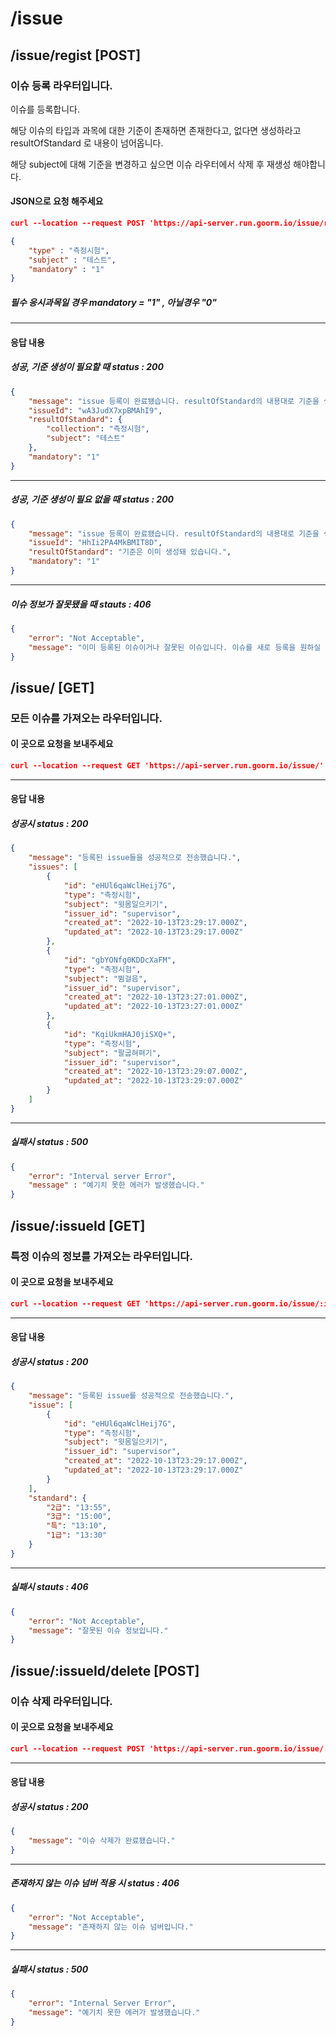 
# /issue
## /issue/regist [POST]
### 이슈 등록 라우터입니다.
이슈를 등록합니다.  

해당 이슈의 타입과 과목에 대한 기준이 존재하면 존재한다고, 없다면 생성하라고 resultOfStandard 로 내용이 넘어옵니다.  

해당 subject에 대해 기준을 변경하고 싶으면 이슈 라우터에서 삭제 후 재생성 해야합니다.  


#### JSON으로 요청 해주세요
```json
curl --location --request POST 'https://api-server.run.goorm.io/issue/regist' \ 

{
	"type" : "측정시험",
	"subject" : "테스트",
	"mandatory" : "1"
}
```
##### 필수 응시과목일 경우 mandatory = "1" , 아닐경우 "0"

---
#### 응답 내용

##### 성공, 기준 생성이 필요할 때 status : 200

```json
{
    "message": "issue 등록이 완료됐습니다. resultOfStandard의 내용대로 기준을 생성 해주세요",
    "issueId": "wA3JudX7xpBMAhI9",
    "resultOfStandard": {
        "collection": "측정시험",
        "subject": "테스트"
    },
    "mandatory": "1"
}
```
---

##### 성공, 기준 생성이 필요 없을 때 status : 200

```json
{
    "message": "issue 등록이 완료됐습니다. resultOfStandard의 내용대로 기준을 생성 해주세요",
    "issueId": "HhIi2PA4MkBMIT8D",
    "resultOfStandard": "기준은 이미 생성돼 있습니다.",
    "mandatory": "1"
}
```
---

##### 이슈 정보가 잘못됐을 때 stauts : 406
```json
{
    "error": "Not Acceptable",
    "message": "이미 등록된 이슈이거나 잘못된 이슈입니다. 이슈를 새로 등록을 원하실 경우 기존 이슈를 삭제해 주세요."
}
```

## /issue/ [GET]
### 모든 이슈를 가져오는 라우터입니다.
#### 이 곳으로 요청을 보내주세요 
```json
curl --location --request GET 'https://api-server.run.goorm.io/issue/'
```
---
#### 응답 내용
##### 성공시 status : 200
```json
{
	"message": "등록된 issue들을 성공적으로 전송했습니다.",
	"issues": [
		{
			"id": "eHUl6qaWclHeij7G",
			"type": "측정시험",
			"subject": "윗몸일으키기",
			"issuer_id": "supervisor",
			"created_at": "2022-10-13T23:29:17.000Z",
			"updated_at": "2022-10-13T23:29:17.000Z"
		},
		{
			"id": "gbYONfg0KDDcXaFM",
			"type": "측정시험",
			"subject": "뜀걸음",
			"issuer_id": "supervisor",
			"created_at": "2022-10-13T23:27:01.000Z",
			"updated_at": "2022-10-13T23:27:01.000Z"
		},
		{
			"id": "KqiUkmHAJ0jiSXQ+",
			"type": "측정시험",
			"subject": "팔굽혀펴기",
			"issuer_id": "supervisor",
			"created_at": "2022-10-13T23:29:07.000Z",
			"updated_at": "2022-10-13T23:29:07.000Z"
		}
	]
}
```
---

##### 실패시 status : 500
```json
{
    "error": "Interval server Error",
    "message" : "예기치 못한 에러가 발생했습니다."
}
```

## /issue/:issueId [GET]
### 특정 이슈의 정보를 가져오는 라우터입니다.

#### 이 곳으로 요청을 보내주세요 
```json
curl --location --request GET 'https://api-server.run.goorm.io/issue/:issueId'
```
---
#### 응답 내용


##### 성공시 status : 200
```json
{
	"message": "등록된 issue를 성공적으로 전송했습니다.",
	"issue": [
		{
			"id": "eHUl6qaWclHeij7G",
			"type": "측정시험",
			"subject": "윗몸일으키기",
			"issuer_id": "supervisor",
			"created_at": "2022-10-13T23:29:17.000Z",
			"updated_at": "2022-10-13T23:29:17.000Z"
		}
	],
	"standard": {
		"2급": "13:55",
		"3급": "15:00",
		"특": "13:10",
		"1급": "13:30"
	}
}
```
---

##### 실패시 stauts : 406
```json
{
    "error": "Not Acceptable",
    "message": "잘못된 이슈 정보입니다."
}
```

## /issue/:issueId/delete [POST]
### 이슈 삭제 라우터입니다.
#### 이 곳으로 요청을 보내주세요 
```json
curl --location --request POST 'https://api-server.run.goorm.io/issue/:issueId/delete'
```
---

#### 응답 내용

##### 성공시 status : 200

```json
{
    "message": "이슈 삭제가 완료됐습니다."
}
```
---
##### 존재하지 않는 이슈 넘버 적용 시 status : 406

```json
{
    "error": "Not Acceptable",
    "message": "존재하지 않는 이슈 넘버입니다."
}
```
---
##### 실패시 status : 500
```json
{
    "error": "Internal Server Error",
    "message": "예기치 못한 에러가 발생했습니다."
}
```